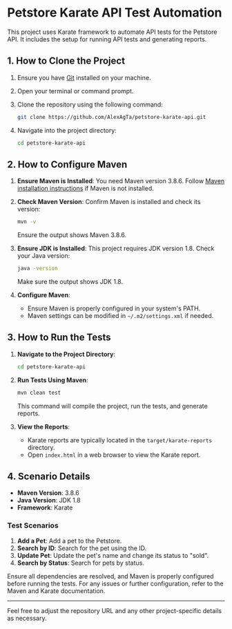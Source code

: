 # Petstore Karate API Test Automation

This project uses Karate framework to automate API tests for the Petstore API. It includes the setup for running API tests and generating reports.

## 1. How to Clone the Project

1. Ensure you have [Git](https://git-scm.com/) installed on your machine.
2. Open your terminal or command prompt.
3. Clone the repository using the following command:

    ```bash
    git clone https://github.com/AlexAgTa/petstore-karate-api.git
    ```

4. Navigate into the project directory:

    ```bash
    cd petstore-karate-api
    ```

## 2. How to Configure Maven

1. **Ensure Maven is Installed**: You need Maven version 3.8.6. Follow [Maven installation instructions](https://maven.apache.org/install.html) if Maven is not installed.

2. **Check Maven Version**: Confirm Maven is installed and check its version:

    ```bash
    mvn -v
    ```

    Ensure the output shows Maven 3.8.6.

3. **Ensure JDK is Installed**: This project requires JDK version 1.8. Check your Java version:

    ```bash
    java -version
    ```

    Make sure the output shows JDK 1.8.

4. **Configure Maven**:
    - Ensure Maven is properly configured in your system's PATH.
    - Maven settings can be modified in `~/.m2/settings.xml` if needed.

## 3. How to Run the Tests

1. **Navigate to the Project Directory**:

    ```bash
    cd petstore-karate-api
    ```

2. **Run Tests Using Maven**:

    ```bash
    mvn clean test
    ```

    This command will compile the project, run the tests, and generate reports.

3. **View the Reports**:
   - Karate reports are typically located in the `target/karate-reports` directory.
   - Open `index.html` in a web browser to view the Karate report.

## 4. Scenario Details

- **Maven Version**: 3.8.6
- **Java Version**: JDK 1.8
- **Framework**: Karate

### Test Scenarios

1. **Add a Pet**: Add a pet to the Petstore.
2. **Search by ID**: Search for the pet using the ID.
3. **Update Pet**: Update the pet's name and change its status to "sold".
4. **Search by Status**: Search for pets by status.

Ensure all dependencies are resolved, and Maven is properly configured before running the tests. For any issues or further configuration, refer to the Maven and Karate documentation.

---

Feel free to adjust the repository URL and any other project-specific details as necessary.

